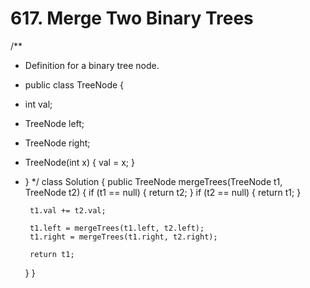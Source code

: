 # 617. Merge Two Binary Trees

/\*\*

* Definition for a binary tree node.
* public class TreeNode {
* int val;
* TreeNode left;
* TreeNode right;
* TreeNode\(int x\) { val = x; }
* } \*/ class Solution { public TreeNode mergeTrees\(TreeNode t1, TreeNode t2\) { if \(t1 == null\) { return t2; } if \(t2 == null\) { return t1; }

  ```text
   t1.val += t2.val;

   t1.left = mergeTrees(t1.left, t2.left);
   t1.right = mergeTrees(t1.right, t2.right);

   return t1;
  ```

  } }

